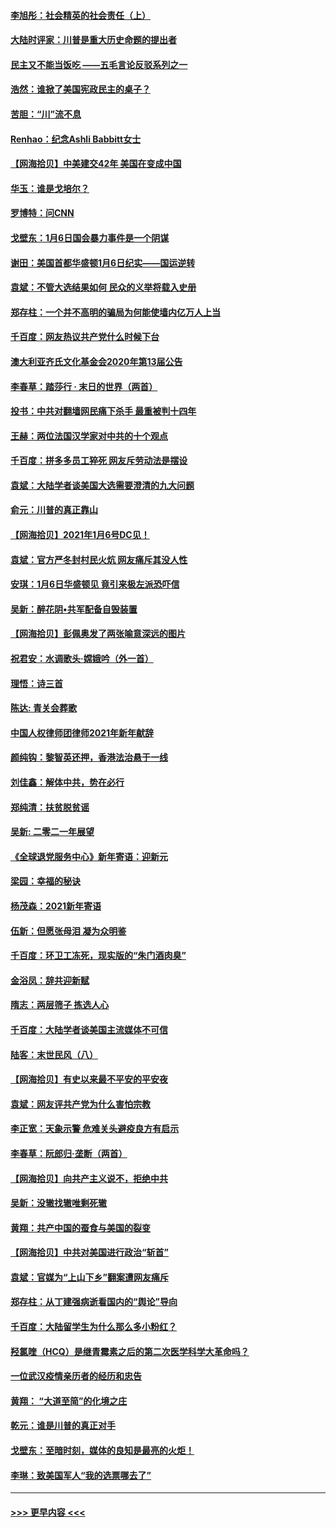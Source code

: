 #### [李旭彤：社会精英的社会责任（上）](../pages/nsc993/n12680501.md?t=01120602) 
#### [大陆时评家：川普是重大历史命题的提出者](../pages/nsc993/n12679904.md?t=01120602) 
#### [民主又不能当饭吃 ——五毛言论反驳系列之一](../pages/nsc993/n12679877.md?t=01120602) 
#### [浩然：谁掀了美国宪政民主的桌子？](../pages/nsc993/n12679850.md?t=01120602) 
#### [苦胆：“川”流不息](../pages/nsc993/n12678388.md?t=01120602) 
#### [Renhao：纪念Ashli Babbitt女士](../pages/nsc993/n12678359.md?t=01120602) 
#### [【网海拾贝】中美建交42年 美国在变成中国](../pages/nsc993/n12678324.md?t=01120602) 
#### [华玉：谁是戈培尔？](../pages/nsc993/n12677515.md?t=01120602) 
#### [罗博特：问CNN](../pages/nsc993/n12677172.md?t=01120602) 
#### [戈壁东：1月6日国会暴力事件是一个阴谋](../pages/nsc993/n12674639.md?t=01120602) 
#### [谢田：美国首都华盛顿1月6日纪实——国运逆转](../pages/nsc993/n12673190.md?t=01120602) 
#### [袁斌：不管大选结果如何 民众的义举将载入史册](../pages/nsc993/n12672787.md?t=01120602) 
#### [郑存柱：一个并不高明的骗局为何能使墙内亿万人上当](../pages/nsc993/n12671449.md?t=01120602) 
#### [千百度：网友热议共产党什么时候下台](../pages/nsc993/n12670442.md?t=01120602) 
#### [澳大利亚齐氏文化基金会2020年第13届公告](../pages/nsc993/n12670273.md?t=01120602) 
#### [李春草：踏莎行 · 末日的世界（两首）](../pages/nsc993/n12670253.md?t=01120602) 
#### [投书：中共对翻墙网民痛下杀手 最重被判十四年](../pages/nsc993/n12670190.md?t=01120602) 
#### [王赫：两位法国汉学家对中共的十个观点](../pages/nsc993/n12669593.md?t=01120602) 
#### [千百度：拼多多员工猝死 网友斥劳动法是摆设](../pages/nsc993/n12668081.md?t=01120602) 
#### [袁斌：大陆学者谈美国大选需要澄清的九大问题](../pages/nsc993/n12668023.md?t=01120602) 
#### [俞元：川普的真正靠山](../pages/nsc993/n12668000.md?t=01120602) 
#### [【网海拾贝】2021年1月6号DC见！](../pages/nsc993/n12664957.md?t=01120602) 
#### [袁斌：官方严冬封村民火炕 网友痛斥其没人性](../pages/nsc993/n12664882.md?t=01120602) 
#### [安琪：1月6日华盛顿见 竟引来极左派恐吓信](../pages/nsc993/n12664831.md?t=01120602) 
#### [吴新：醉花阴•共军配备自毁装置](../pages/nsc993/n12664766.md?t=01120602) 
#### [【网海拾贝】彭佩奥发了两张喻意深远的图片](../pages/nsc993/n12663515.md?t=01120602) 
#### [祝君安：水调歌头·嫦娥吟（外一首）](../pages/nsc993/n12663345.md?t=01120602) 
#### [理悟：诗三首](../pages/nsc993/n12663334.md?t=01120602) 
#### [陈达: 青关会葬歌](../pages/nsc993/n12663305.md?t=01120602) 
#### [中国人权律师团律师2021年新年献辞](../pages/nsc993/n12661792.md?t=01120602) 
#### [颜纯钩：黎智英还押，香港法治悬于一线](../pages/nsc993/n12661371.md?t=01120602) 
#### [刘佳鑫：解体中共，势在必行](../pages/nsc993/n12661335.md?t=01120602) 
#### [郑纯清：扶贫脱贫谣](../pages/nsc993/n12658729.md?t=01120602) 
#### [吴新: 二零二一年展望](../pages/nsc993/n12658664.md?t=01120602) 
#### [《全球退党服务中心》新年寄语：迎新元](../pages/nsc993/n12658408.md?t=01120602) 
#### [梁园：幸福的秘诀](../pages/nsc993/n12658061.md?t=01120602) 
#### [杨茂森：2021新年寄语](../pages/nsc993/n12658128.md?t=01120602) 
#### [伍新：但愿张母泪 凝为众明鉴](../pages/nsc993/n12656861.md?t=01120602) 
#### [千百度：环卫工冻死，现实版的“朱门酒肉臭”](../pages/nsc993/n12655588.md?t=01120602) 
#### [金浴凤：辞共迎新赋](../pages/nsc993/n12653369.md?t=01120602) 
#### [隋志：两层筛子 拣选人心](../pages/nsc993/n12653341.md?t=01120602) 
#### [千百度：大陆学者谈美国主流媒体不可信](../pages/nsc993/n12651269.md?t=01120602) 
#### [陆客：末世民风（八）](../pages/nsc993/n12648233.md?t=01120602) 
#### [【网海拾贝】有史以来最不平安的平安夜](../pages/nsc993/n12647164.md?t=01120602) 
#### [袁斌：网友评共产党为什么害怕宗教](../pages/nsc993/n12647003.md?t=01120602) 
#### [李正宽：天象示警 危难关头避疫良方有启示](../pages/nsc993/n12646262.md?t=01120602) 
#### [李春草：阮郎归‧垄断（两首）](../pages/nsc993/n12646302.md?t=01120602) 
#### [【网海拾贝】向共产主义说不，拒绝中共](../pages/nsc993/n12645941.md?t=01120602) 
#### [吴新：没辙找辙唯剩死辙](../pages/nsc993/n12643919.md?t=01120602) 
#### [黄翔：共产中国的蚕食与美国的裂变](../pages/nsc993/n12643727.md?t=01120602) 
#### [【网海拾贝】中共对美国进行政治“斩首”](../pages/nsc993/n12642290.md?t=01120602) 
#### [袁斌：官媒为“上山下乡”翻案遭网友痛斥](../pages/nsc993/n12642071.md?t=01120602) 
#### [郑存柱：从丁建强病逝看国内的“舆论”导向](../pages/nsc993/n12640944.md?t=01120602) 
#### [千百度：大陆留学生为什么那么多小粉红？](../pages/nsc993/n12639306.md?t=01120602) 
#### [羟氯喹（HCQ）是继青霉素之后的第二次医学科学大革命吗？](../pages/nsc993/n12638564.md?t=01120602) 
#### [一位武汉疫情亲历者的经历和忠告](../pages/nsc993/n12639029.md?t=01120602) 
#### [黄翔： “大道至简”的化境之庄](../pages/nsc993/n12637541.md?t=01120602) 
#### [乾元：谁是川普的真正对手](../pages/nsc993/n12637090.md?t=01120602) 
#### [戈壁东：至暗时刻，媒体的良知是最亮的火炬！](../pages/nsc993/n12637042.md?t=01120602) 
#### [李琳：致美国军人“我的选票哪去了”](../pages/nsc993/n12635351.md?t=01120602) 

----
#### [ >>> 更早内容 <<< ](../indexes/nsc993-earlier.md)
